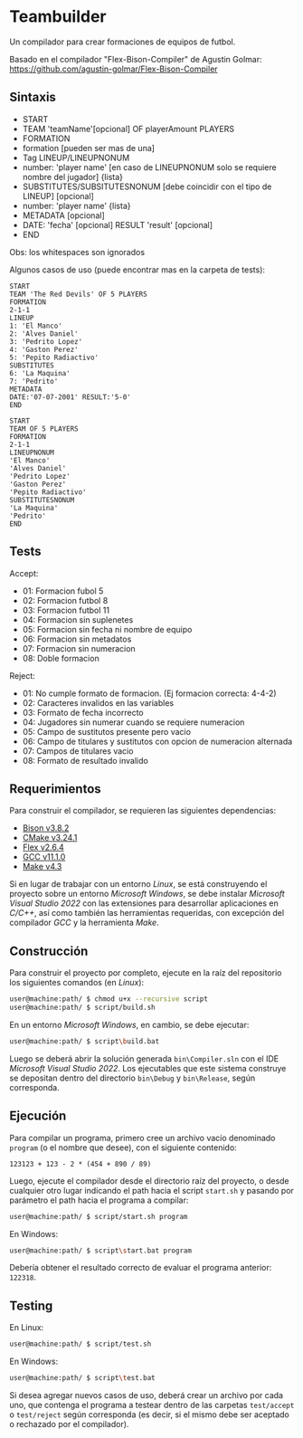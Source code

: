 # Teambuilder

Un compilador para crear formaciones de equipos de futbol. 

Basado en el compilador "Flex-Bison-Compiler" de Agustin Golmar:
https://github.com/agustin-golmar/Flex-Bison-Compiler

## Sintaxis

* START
* TEAM 'teamName'[opcional] OF playerAmount PLAYERS
* FORMATION
* formation [pueden ser mas de una]
* Tag LINEUP/LINEUPNONUM
* number: 'player name' [en caso de LINEUPNONUM solo se requiere nombre del jugador] {lista}
* SUBSTITUTES/SUBSITUTESNONUM [debe coincidir con el tipo de LINEUP] [opcional]
* number: 'player name' {lista}
* METADATA [opcional]
* DATE: 'fecha' [opcional] RESULT 'result' [opcional]
* END

Obs: los whitespaces son ignorados

Algunos casos de uso (puede encontrar mas en la carpeta de tests): 

```
START
TEAM 'The Red Devils' OF 5 PLAYERS
FORMATION
2-1-1
LINEUP
1: 'El Manco'
2: 'Alves Daniel'
3: 'Pedrito Lopez'
4: 'Gaston Perez'
5: 'Pepito Radiactivo'
SUBSTITUTES
6: 'La Maquina'
7: 'Pedrito'
METADATA
DATE:'07-07-2001' RESULT:'5-0'
END
```

```
START
TEAM OF 5 PLAYERS
FORMATION
2-1-1
LINEUPNONUM
'El Manco'
'Alves Daniel'
'Pedrito Lopez'
'Gaston Perez'
'Pepito Radiactivo'
SUBSTITUTESNONUM
'La Maquina'
'Pedrito'
END
```


## Tests

Accept:
* 01: Formacion fubol 5
* 02: Formacion futbol 8
* 03: Formacion futbol 11
* 04: Formacion sin suplenetes
* 05: Formacion sin fecha ni nombre de equipo
* 06: Formacion sin metadatos
* 07: Formacion sin numeracion
* 08: Doble formacion

Reject:
* 01: No cumple formato de formacion. (Ej formacion correcta: 4-4-2)
* 02: Caracteres invalidos en las variables
* 03: Formato de fecha incorrecto
* 04: Jugadores sin numerar cuando se requiere numeracion
* 05: Campo de sustitutos presente pero vacio
* 06: Campo de titulares y sustitutos con opcion de numeracion alternada
* 07: Campos de titulares vacio
* 08: Formato de resultado invalido

## Requerimientos

Para construir el compilador, se requieren las siguientes dependencias:

* [Bison v3.8.2](https://www.gnu.org/software/bison/)
* [CMake v3.24.1](https://cmake.org/)
* [Flex v2.6.4](https://github.com/westes/flex)
* [GCC v11.1.0](https://gcc.gnu.org/)
* [Make v4.3](https://www.gnu.org/software/make/)

Si en lugar de trabajar con un entorno _Linux_, se está construyendo el proyecto sobre un entorno _Microsoft Windows_, se debe instalar _Microsoft Visual Studio 2022_ con las extensiones para desarrollar aplicaciones en _C/C++_, así como también las herramientas requeridas, con excepción del compilador _GCC_ y la herramienta _Make_.

## Construcción

Para construir el proyecto por completo, ejecute en la raíz del repositorio los siguientes comandos (en _Linux_):

```bash
user@machine:path/ $ chmod u+x --recursive script
user@machine:path/ $ script/build.sh
```

En un entorno _Microsoft Windows_, en cambio, se debe ejecutar:

```bash
user@machine:path/ $ script\build.bat
```

Luego se deberá abrir la solución generada `bin\Compiler.sln` con el IDE _Microsoft Visual Studio 2022_. Los ejecutables que este sistema construye se depositan dentro del directorio `bin\Debug` y `bin\Release`, según corresponda.

## Ejecución

Para compilar un programa, primero cree un archivo vacío denominado `program` (o el nombre que desee), con el siguiente contenido:

```
123123 + 123 - 2 * (454 + 890 / 89)
```

Luego, ejecute el compilador desde el directorio raíz del proyecto, o desde cualquier otro lugar indicando el path hacia el script `start.sh` y pasando por parámetro el path hacia el programa a compilar:

```bash
user@machine:path/ $ script/start.sh program
```

En Windows:

```bash
user@machine:path/ $ script\start.bat program
```

Debería obtener el resultado correcto de evaluar el programa anterior: `122318`.

## Testing

En Linux:

```bash
user@machine:path/ $ script/test.sh
```

En Windows:

```bash
user@machine:path/ $ script\test.bat
```

Si desea agregar nuevos casos de uso, deberá crear un archivo por cada uno, que contenga el programa a testear dentro de las carpetas `test/accept` o `test/reject` según corresponda (es decir, si el mismo debe ser aceptado o rechazado por el compilador).
